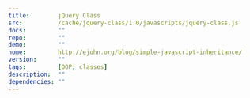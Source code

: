```yaml
---
title:        jQuery Class
src:          /cache/jquery-class/1.0/javascripts/jquery-class.js
docs:         ""
repo:         ""
demo:         ""
home:         http://ejohn.org/blog/simple-javascript-inheritance/
version:      ""
tags:         [OOP, classes]
description:  ""
dependencies: ""
---
```


